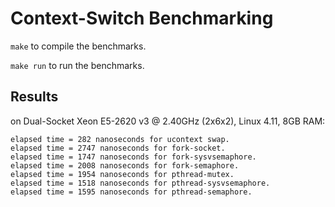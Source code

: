 # Context-Switch Benchmarking
`make` to compile the benchmarks.

`make run` to run the benchmarks.

## Results
on Dual-Socket Xeon E5-2620 v3 @ 2.40GHz (2x6x2), Linux 4.11, 8GB RAM:

```
elapsed time = 282 nanoseconds for ucontext swap.
elapsed time = 2747 nanoseconds for fork-socket.
elapsed time = 1747 nanoseconds for fork-sysvsemaphore.
elapsed time = 2008 nanoseconds for fork-semaphore.
elapsed time = 1954 nanoseconds for pthread-mutex.
elapsed time = 1518 nanoseconds for pthread-sysvsemaphore.
elapsed time = 1595 nanoseconds for pthread-semaphore.
```
